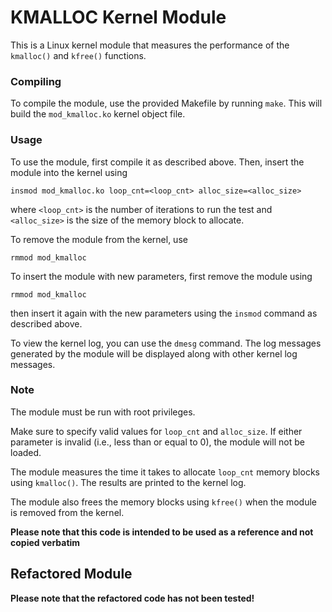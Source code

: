 # KMALLOC Kernel Module
This is a Linux kernel module that measures the performance of the `kmalloc()` and `kfree()` functions.
### Compiling
To compile the module, use the provided Makefile by running `make`. This will build the `mod_kmalloc.ko` kernel object file.
### Usage
To use the module, first compile it as described above. Then, insert the module into the kernel using 
```
insmod mod_kmalloc.ko loop_cnt=<loop_cnt> alloc_size=<alloc_size>
```
where `<loop_cnt>` is the number of iterations to run the test and `<alloc_size>` is the size of the memory block to allocate.

To remove the module from the kernel, use 
```
rmmod mod_kmalloc
```
To insert the module with new parameters, first remove the module using 
```
rmmod mod_kmalloc
```
then insert it again with the new parameters using the `insmod` command as described above.

To view the kernel log, you can use the `dmesg` command. The log messages generated by the module will be displayed along with other kernel log messages.

### Note
The module must be run with root privileges.

Make sure to specify valid values for `loop_cnt` and `alloc_size`. If either parameter is invalid (i.e., less than or equal to 0), the module will not be loaded.

The module measures the time it takes to allocate `loop_cnt` memory blocks using `kmalloc()`. The results are printed to the kernel log.

The module also frees the memory blocks using `kfree()` when the module is removed from the kernel.

**Please note that this code is intended to be used as a reference and not copied verbatim**

## Refactored Module

**Please note that the refactored code has not been tested!**
